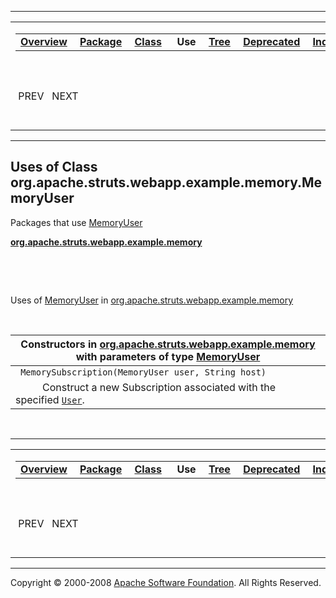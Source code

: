 ------------------------------------------------------------------------

<span id="navbar_top"></span> [](#skip-navbar_top "Skip navigation links")

<table>
<colgroup>
<col width="50%" />
<col width="50%" />
</colgroup>
<tbody>
<tr class="odd">
<td align="left"><span id="navbar_top_firstrow"></span>
<table>
<tbody>
<tr class="odd">
<td align="left"><a href="../../../../../../../overview-summary.html.md"><strong>Overview</strong></a> </td>
<td align="left"><a href="../package-summary.html.md"><strong>Package</strong></a> </td>
<td align="left"><a href="../../../../../../../org/apache/struts/webapp/example/memory/MemoryUser.html.md" title="class in org.apache.struts.webapp.example.memory"><strong>Class</strong></a> </td>
<td align="left"> <strong>Use</strong> </td>
<td align="left"><a href="../package-tree.html.md"><strong>Tree</strong></a> </td>
<td align="left"><a href="../../../../../../../deprecated-list.html.md"><strong>Deprecated</strong></a> </td>
<td align="left"><a href="../../../../../../../index-all.html.md"><strong>Index</strong></a> </td>
<td align="left"><a href="../../../../../../../help-doc.html.md"><strong>Help</strong></a> </td>
</tr>
</tbody>
</table></td>
<td align="left"></td>
</tr>
<tr class="even">
<td align="left"> PREV   NEXT</td>
<td align="left"><a href="../../../../../../../index.html.md?org/apache/struts/webapp/example/memory//class-useMemoryUser.html"><strong>FRAMES</strong></a>    <a href="MemoryUser.html"><strong>NO FRAMES</strong></a>    
<a href="../../../../../../../allclasses-noframe.html.md"><strong>All Classes</strong></a></td>
</tr>
</tbody>
</table>

<span id="skip-navbar_top"></span>

------------------------------------------------------------------------

**Uses of Class
 org.apache.struts.webapp.example.memory.MemoryUser**
-----------------------------------------------------

Packages that use [MemoryUser](../../../../../../../org/apache/struts/webapp/example/memory/MemoryUser.html.md "class in org.apache.struts.webapp.example.memory")

[**org.apache.struts.webapp.example.memory**](#org.apache.struts.webapp.example.memory)

  

 

<span id="org.apache.struts.webapp.example.memory"></span>

Uses of [MemoryUser](../../../../../../../org/apache/struts/webapp/example/memory/MemoryUser.html.md "class in org.apache.struts.webapp.example.memory") in [org.apache.struts.webapp.example.memory](../../../../../../../org/apache/struts/webapp/example/memory/package-summary.html)

 

| Constructors in [org.apache.struts.webapp.example.memory](../../../../../../../org/apache/struts/webapp/example/memory/package-summary.html.md) with parameters of type [MemoryUser](../../../../../../../org/apache/struts/webapp/example/memory/MemoryUser.html "class in org.apache.struts.webapp.example.memory") |
|--------------------------------------------------------------------------------------------------------------------------------------------------------------------------------------------------------------------------------------------------------------------------------------------------------------------|
| ` MemorySubscription(MemoryUser user, String host)`                                                                                                                                                                                                                                                                
            Construct a new Subscription associated with the specified [`User`](../../../../../../../org/apache/struts/webapp/example/User.html.md "interface in org.apache.struts.webapp.example").                                                                                                                    |

 

------------------------------------------------------------------------

<span id="navbar_bottom"></span> [](#skip-navbar_bottom "Skip navigation links")

<table>
<colgroup>
<col width="50%" />
<col width="50%" />
</colgroup>
<tbody>
<tr class="odd">
<td align="left"><span id="navbar_bottom_firstrow"></span>
<table>
<tbody>
<tr class="odd">
<td align="left"><a href="../../../../../../../overview-summary.html.md"><strong>Overview</strong></a> </td>
<td align="left"><a href="../package-summary.html.md"><strong>Package</strong></a> </td>
<td align="left"><a href="../../../../../../../org/apache/struts/webapp/example/memory/MemoryUser.html.md" title="class in org.apache.struts.webapp.example.memory"><strong>Class</strong></a> </td>
<td align="left"> <strong>Use</strong> </td>
<td align="left"><a href="../package-tree.html.md"><strong>Tree</strong></a> </td>
<td align="left"><a href="../../../../../../../deprecated-list.html.md"><strong>Deprecated</strong></a> </td>
<td align="left"><a href="../../../../../../../index-all.html.md"><strong>Index</strong></a> </td>
<td align="left"><a href="../../../../../../../help-doc.html.md"><strong>Help</strong></a> </td>
</tr>
</tbody>
</table></td>
<td align="left"></td>
</tr>
<tr class="even">
<td align="left"> PREV   NEXT</td>
<td align="left"><a href="../../../../../../../index.html.md?org/apache/struts/webapp/example/memory//class-useMemoryUser.html"><strong>FRAMES</strong></a>    <a href="MemoryUser.html"><strong>NO FRAMES</strong></a>    
<a href="../../../../../../../allclasses-noframe.html.md"><strong>All Classes</strong></a></td>
</tr>
</tbody>
</table>

<span id="skip-navbar_bottom"></span>

------------------------------------------------------------------------

Copyright © 2000-2008 [Apache Software Foundation](http://www.apache.org/). All Rights Reserved.
